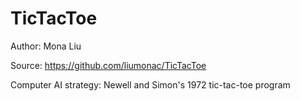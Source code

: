 # TicTacToe

Author: Mona Liu

Source: https://github.com/liumonac/TicTacToe

Computer AI strategy: Newell and Simon's 1972 tic-tac-toe program